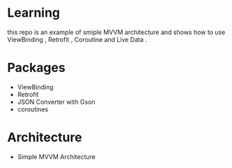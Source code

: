 # Learning
this repo is an example of smiple MVVM architecture and shows how to use ViewBinding
, Retrofit , Coroutine and Live Data .

# Packages 
* ViewBinding
* Retrofit
* JSON Converter with Gson
* coroutines

# Architecture 
* Simple MVVM Architecture
